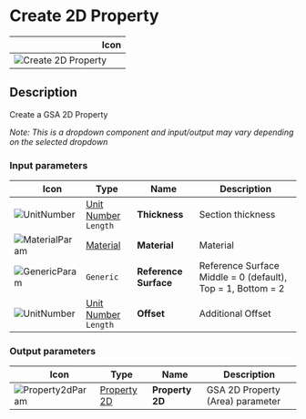 # Create 2D Property
<!--- This file has been auto-generated, do not change it manually! Edit the generator here: https://github.com/arup-group/GSA-Grasshopper/tree/main/DocsGeneration --->

|<img width="150"/> Icon |
| ----------- |
|![Create 2D Property](./images/Create2dProperty.png) |

## Description

Create a GSA 2D Property

_Note: This is a dropdown component and input/output may vary depending on the selected dropdown_

### Input parameters

|<img width="20"/> Icon |<img width="200"/> Type |<img width="200"/> Name |<img width="1000"/> Description |
| ----------- | ----------- | ----------- | ----------- |
|![UnitNumber](./images/UnitParam.png) |[Unit Number](gsagh-unitnumber-parameter.md)  ` Length ` |**Thickness** |Section thickness |
|![MaterialParam](./images/MaterialParam.png) |[Material](gsagh-material-parameter.md) |**Material** |Material |
|![GenericParam](./images/GenericParam.png) |`Generic` |**Reference Surface** |Reference Surface Middle = 0 (default), Top = 1, Bottom = 2 |
|![UnitNumber](./images/UnitParam.png) |[Unit Number](gsagh-unitnumber-parameter.md)  ` Length ` |**Offset** |Additional Offset |

### Output parameters

|<img width="20"/> Icon |<img width="200"/> Type |<img width="200"/> Name |<img width="1000"/> Description |
| ----------- | ----------- | ----------- | ----------- |
|![Property2dParam](./images/Property2dParam.png) |[Property 2D](gsagh-property-2d-parameter.md) |**Property 2D** |GSA 2D Property (Area) parameter |
